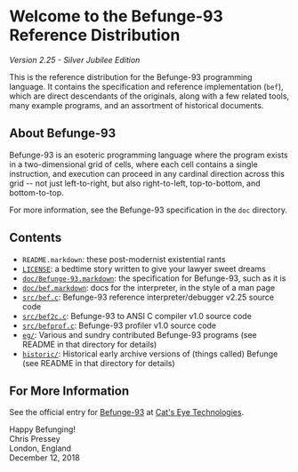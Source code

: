 Welcome to the Befunge-93 Reference Distribution
================================================

_Version 2.25 - Silver Jubilee Edition_

This is the reference distribution for the Befunge-93 programming language.
It contains the specification and reference implementation (`bef`), which
are direct descendants of the originals, along with a few related tools,
many example programs, and an assortment of historical documents.

About Befunge-93
----------------

Befunge-93 is an esoteric programming language where the program exists in a
two-dimensional grid of cells, where each cell contains a single instruction,
and execution can proceed in any cardinal direction across this grid -- not
just left-to-right, but also right-to-left, top-to-bottom, and bottom-to-top.

For more information, see the Befunge-93 specification in the `doc` directory.

Contents
--------

*   `README.markdown`: these post-modernist existential rants
*   [`LICENSE`](LICENSE):
    a bedtime story written to give your lawyer sweet dreams
*   [`doc/Befunge-93.markdown`](doc/Befunge-93.markdown):
    the specification for Befunge-93, such as it is
*   [`doc/bef.markdown`](doc/bef.markdown):
    docs for the interpreter, in the style of a man page
*   [`src/bef.c`](src/bef.c):
    Befunge-93 reference interpreter/debugger v2.25 source code
*   [`src/bef2c.c`](src/bef2c.c):
    Befunge-93 to ANSI C compiler v1.0 source code
*   [`src/befprof.c`](src/befprof.c):
    Befunge-93 profiler v1.0 source code
*   [`eg/`](eg/):
    Various and sundry contributed Befunge-93 programs
    (see README in that directory for details)
*   [`historic/`](historic/):
    Historical early archive versions of (things called) Befunge
    (see README in that directory for details)

For More Information
--------------------

See the official entry for [Befunge-93][] at [Cat's Eye Technologies][].

[Befunge-93]: http://catseye.tc/node/Befunge-93
[Cat's Eye Technologies]: http://catseye.tc/

Happy Befunging!  
Chris Pressey  
London, England  
December 12, 2018
